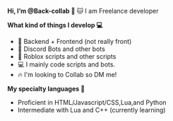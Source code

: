 **Hi, I’m @Back-collab 👋**
🐱 I am Freelance developer

**What kind of things I develop 💻**
- 🌚 Backend + Frontend (not really front)
- 🤖 Discord Bots and other bots
- 📜 Roblox scripts and other scripts
- 💻 I mainly code scripts and bots.
- 🔥 I'm looking to Collab so DM me!

**My specialty languages 🦾**

- Proficient in HTML/Javascript/CSS,Lua,and Python
- Intermediate with Lua and C++ (currently learning)

